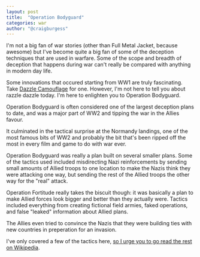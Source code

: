 ```yaml
---
layout: post
title:  "Operation Bodyguard"
categories: war
author: "@craigburgess"
---
```

I'm not a big fan of war stories (other than Full Metal Jacket, because awesome) but I've become quite a big fan of some of the deception techniques that are used in warfare. Some of the scope and breadth of deception that happens during war can't really be compared with anything in modern day life.

Some innovations that occured starting from WW1 are truly fascinating. Take [Dazzle Camouflage][2] for one. However, I'm not here to tell you about razzle dazzle today. I'm here to enlighten you to Operation Bodyguard.

Operation Bodyguard is often considered one of the largest deception plans to date, and was a major part of WW2 and tipping the war in the Allies favour. 

It culminated in the tactical surprise at the Normandy landings, one of the most famous bits of WW2 and probably the bit that's been ripped off the most in every film and game to do with war ever.

Operation Bodyguard was really a plan built on several smaller plans. Some of the tactics used included misdirecting Nazi reinforcements by sending small amounts of Allied troops to one location to make the Nazis think they were attacking one way, but sending the rest of the Allied troops the other way for the "real" attack.

Operation Fortitude really takes the biscuit though: it was basically a plan to make Allied forces look bigger and better than they actually were.  Tactics included everything from creating fictional field armies, faked operations, and false "leaked" information about Allied plans.

The Allies even tried to convince the Nazis that they were building ties with new countries in preperation for an invasion.

I've only covered a few of the tactics here, [so I urge you to go read the rest on Wikipedia][1].

[1]: http://en.wikipedia.org/wiki/Operation_Bodyguard
[2]: http://en.wikipedia.org/wiki/Dazzle_camouflage